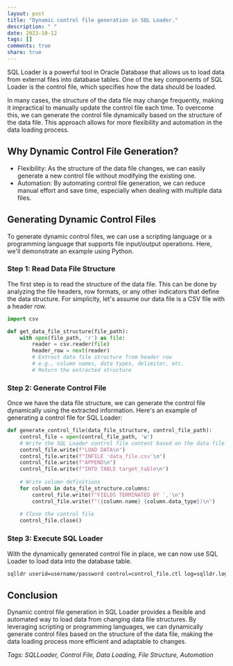 ```yaml
---
layout: post
title: "Dynamic control file generation in SQL Loader."
description: " "
date: 2023-10-12
tags: []
comments: true
share: true
---
```


SQL Loader is a powerful tool in Oracle Database that allows us to load data from external files into database tables. One of the key components of SQL Loader is the control file, which specifies how the data should be loaded.

In many cases, the structure of the data file may change frequently, making it impractical to manually update the control file each time. To overcome this, we can generate the control file dynamically based on the structure of the data file. This approach allows for more flexibility and automation in the data loading process.

## Why Dynamic Control File Generation?

- Flexibility: As the structure of the data file changes, we can easily generate a new control file without modifying the existing one.
- Automation: By automating control file generation, we can reduce manual effort and save time, especially when dealing with multiple data files.

## Generating Dynamic Control Files

To generate dynamic control files, we can use a scripting language or a programming language that supports file input/output operations. Here, we'll demonstrate an example using Python.

### Step 1: Read Data File Structure

The first step is to read the structure of the data file. This can be done by analyzing the file headers, row formats, or any other indicators that define the data structure. For simplicity, let's assume our data file is a CSV file with a header row.

```python
import csv

def get_data_file_structure(file_path):
    with open(file_path, 'r') as file:
        reader = csv.reader(file)
        header_row = next(reader)
        # Extract data file structure from header row
        # e.g., column names, data types, delimiter, etc.
        # Return the extracted structure
```

### Step 2: Generate Control File

Once we have the data file structure, we can generate the control file dynamically using the extracted information. Here's an example of generating a control file for SQL Loader:

```python
def generate_control_file(data_file_structure, control_file_path):
    control_file = open(control_file_path, 'w')
    # Write the SQL Loader control file content based on the data file structure
    control_file.write(f"LOAD DATA\n")
    control_file.write(f"INFILE 'data_file.csv'\n")
    control_file.write(f"APPEND\n")
    control_file.write(f"INTO TABLE target_table\n")
    
    # Write column definitions
    for column in data_file_structure.columns:
        control_file.write(f"FIELDS TERMINATED BY ','\n")
        control_file.write(f"({column.name} {column.data_type})\n")
    
    # Close the control file
    control_file.close()
```

### Step 3: Execute SQL Loader

With the dynamically generated control file in place, we can now use SQL Loader to load data into the database table.

```bash
sqlldr userid=username/password control=control_file.ctl log=sqlldr.log
```

## Conclusion

Dynamic control file generation in SQL Loader provides a flexible and automated way to load data from changing data file structures. By leveraging scripting or programming languages, we can dynamically generate control files based on the structure of the data file, making the data loading process more efficient and adaptable to changes.

*Tags: SQLLoader, Control File, Data Loading, File Structure, Automation*